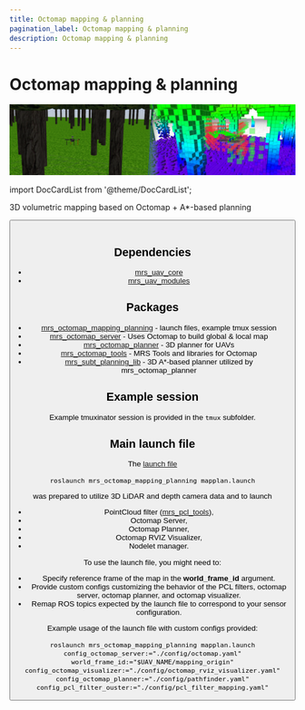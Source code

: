 ```yaml
---
title: Octomap mapping & planning
pagination_label: Octomap mapping & planning
description: Octomap mapping & planning
---
```


# Octomap mapping \& planning

![](./fig/octomap_server.png)

import DocCardList from '@theme/DocCardList';

<DocCardList />

3D volumetric mapping based on Octomap + A*-based planning

<Button label="🔗 mrs_octomap_mapping_planning repository" link="https://github.com/ctu-mrs/mrs_octomap_mapping_planning/tree/master" block /><br />

## Dependencies

* [mrs_uav_core](http://github.com/ctu-mrs/mrs_uav_core)
* [mrs_uav_modules](http://github.com/ctu-mrs/mrs_uav_modules)

## Packages

* [mrs_octomap_mapping_planning](https://github.com/ctu-mrs/mrs_octomap_mapping_planning) - launch files, example tmux session
* [mrs_octomap_server](https://github.com/ctu-mrs/mrs_octomap_server) - Uses Octomap to build global & local map
* [mrs_octomap_planner](https://github.com/ctu-mrs/mrs_octomap_planner) - 3D planner for UAVs
* [mrs_octomap_tools](https://github.com/ctu-mrs/mrs_octomap_tools) - MRS Tools and libraries for Octomap
* [mrs_subt_planning_lib](https://github.com/ctu-mrs/mrs_subt_planning_lib) - 3D A*-based planner utilized by mrs_octomap_planner

## Example session

Example tmuxinator session is provided in the `tmux` subfolder.

## Main launch file

The [launch file](https://github.com/ctu-mrs/mrs_octomap_mapping_planning/blob/master/ros_packages/mrs_octomap_mapping_planning/launch/mapplan.launch)
```
roslaunch mrs_octomap_mapping_planning mapplan.launch
```
was prepared to utilize 3D LiDAR and depth camera data and to launch

* PointCloud filter ([mrs_pcl_tools](https://github.com/ctu-mrs/mrs_pcl_tools)),
* Octomap Server,
* Octomap Planner,
* Octomap RVIZ Visualizer,
* Nodelet manager.

To use the launch file, you might need to:
- Specify reference frame of the map in the **world_frame_id** argument.
- Provide custom configs customizing the behavior of the PCL filters, octomap server, octomap planner, and octomap visualizer.
- Remap ROS topics expected by the launch file to correspond to your sensor configuration.

Example usage of the launch file with custom configs provided:
```
roslaunch mrs_octomap_mapping_planning mapplan.launch config_octomap_server:="./config/octomap.yaml" world_frame_id:="$UAV_NAME/mapping_origin" config_octomap_visualizer:="./config/octomap_rviz_visualizer.yaml" config_octomap_planner:="./config/pathfinder.yaml" config_pcl_filter_ouster:="./config/pcl_filter_mapping.yaml"
```
